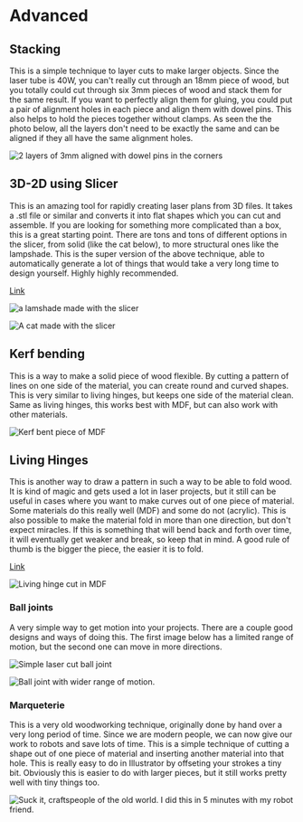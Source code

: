 # Advanced

## Stacking

This is a simple technique to layer cuts to make larger objects. Since the laser tube is 40W, you can't really cut through an 18mm piece of wood, but you totally could cut through six 3mm pieces of wood and stack them for the same result. If you want to perfectly align them for gluing, you could put a pair of alignment holes in each piece and align them with dowel pins. This also helps to hold the pieces together without clamps. As seen the the photo below, all the layers don't need to be exactly the same and can be aligned if they all have the same alignment holes.

![2 layers of  3mm aligned with dowel pins in the corners](../../.gitbook/assets/stack.jpg)

## 3D-2D using Slicer

This is an amazing tool for rapidly creating laser plans from 3D files. It takes a .stl file or similar and converts it into flat shapes which you can cut and assemble. If you are looking for something more complicated than a box, this is a great starting point. There are tons and tons of different options in the slicer, from solid \(like the cat below\), to more structural ones like the lampshade. This is the super version of the above technique, able to automatically generate a lot of things that would take a very long time to design yourself. Highly highly recommended.

[Link](https://apps.autodesk.com/FUSION/en/Detail/Index?id=8699194120463301363&os=Win64&appLang=en)

![a lamshade made with the slicer](../../.gitbook/assets/original_laser-cut-lampshade-the-fbr.jpg)

![A cat made with the slicer](../../.gitbook/assets/screen-shot-2019-11-18-at-14.02.10.png)



## Kerf bending

This is a way to make a solid piece of wood flexible. By cutting a pattern of lines on one side of the material, you can create round and curved shapes. This is very similar to living hinges, but keeps one side of the material clean. Same as living hinges, this works best with MDF, but can also work with other materials.

![Kerf bent piece of MDF](../../.gitbook/assets/ezgif.com-crop.gif)



## Living Hinges

This is another way to draw a pattern in such a way to be able to fold wood. It is kind of magic and gets used a lot in laser projects, but it still can be useful in cases where you want to make curves out of one piece of material. Some materials do this really well \(MDF\) and some do not \(acrylic\). This is also possible to make the material fold in more than one direction, but don't expect miracles. If this is something that will bend back and forth over time, it will eventually get weaker and break, so keep that in mind. A good rule of thumb is the bigger the piece, the easier it is to fold.

[Link](https://www.ponoko.com/blog/how-to-make/how-to-design-a-living-hinge/)

![Living hinge cut in MDF](../../.gitbook/assets/01-livinghinge.jpg)

### Ball joints

A very simple way to get motion into your projects. There are a couple good designs and ways of doing this. The first image below has a limited range of motion, but the second one can move in more directions. 

![Simple laser cut ball joint](../../.gitbook/assets/poseable-a01.jpg)

![Ball joint with wider range of motion.](../../.gitbook/assets/d49a267ebf461a83f6222e50b1a7a160.jpg)

### Marqueterie

This is a very old woodworking technique, originally done by hand over a very long period of time. Since we are modern people, we can now give our work to robots and save lots of time. This is a simple technique of cutting a shape out of one piece of material and inserting another material into that hole. This is really easy to do in Illustrator by offseting your strokes a tiny bit. Obviously this is easier to do with larger pieces, but it still works pretty well with tiny things too.

![Suck it, craftspeople of the old world. I did this in 5 minutes with my robot friend.](../../.gitbook/assets/marq2.jpg)

